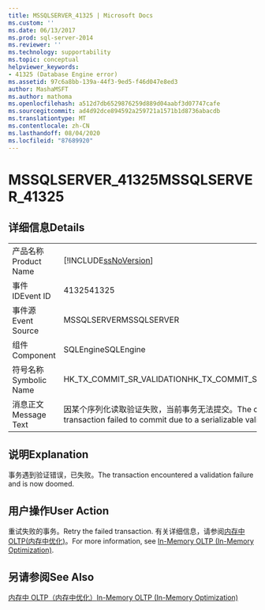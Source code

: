 ```yaml
---
title: MSSQLSERVER_41325 | Microsoft Docs
ms.custom: ''
ms.date: 06/13/2017
ms.prod: sql-server-2014
ms.reviewer: ''
ms.technology: supportability
ms.topic: conceptual
helpviewer_keywords:
- 41325 (Database Engine error)
ms.assetid: 97c6a8bb-139a-44f3-9ed5-f46d047e8ed3
author: MashaMSFT
ms.author: mathoma
ms.openlocfilehash: a512d7db6529876259d889d04aabf3d07747cafe
ms.sourcegitcommit: ad4d92dce894592a259721a1571b1d8736abacdb
ms.translationtype: MT
ms.contentlocale: zh-CN
ms.lasthandoff: 08/04/2020
ms.locfileid: "87689920"
---
```

# <a name="mssqlserver_41325"></a><span data-ttu-id="2143c-102">MSSQLSERVER_41325</span><span class="sxs-lookup"><span data-stu-id="2143c-102">MSSQLSERVER_41325</span></span>
    
## <a name="details"></a><span data-ttu-id="2143c-103">详细信息</span><span class="sxs-lookup"><span data-stu-id="2143c-103">Details</span></span>  
  
|||  
|-|-|  
|<span data-ttu-id="2143c-104">产品名称</span><span class="sxs-lookup"><span data-stu-id="2143c-104">Product Name</span></span>|[!INCLUDE[ssNoVersion](../../includes/ssnoversion-md.md)]|  
|<span data-ttu-id="2143c-105">事件 ID</span><span class="sxs-lookup"><span data-stu-id="2143c-105">Event ID</span></span>|<span data-ttu-id="2143c-106">41325</span><span class="sxs-lookup"><span data-stu-id="2143c-106">41325</span></span>|  
|<span data-ttu-id="2143c-107">事件源</span><span class="sxs-lookup"><span data-stu-id="2143c-107">Event Source</span></span>|<span data-ttu-id="2143c-108">MSSQLSERVER</span><span class="sxs-lookup"><span data-stu-id="2143c-108">MSSQLSERVER</span></span>|  
|<span data-ttu-id="2143c-109">组件</span><span class="sxs-lookup"><span data-stu-id="2143c-109">Component</span></span>|<span data-ttu-id="2143c-110">SQLEngine</span><span class="sxs-lookup"><span data-stu-id="2143c-110">SQLEngine</span></span>|  
|<span data-ttu-id="2143c-111">符号名称</span><span class="sxs-lookup"><span data-stu-id="2143c-111">Symbolic Name</span></span>|<span data-ttu-id="2143c-112">HK_TX_COMMIT_SR_VALIDATION</span><span class="sxs-lookup"><span data-stu-id="2143c-112">HK_TX_COMMIT_SR_VALIDATION</span></span>|  
|<span data-ttu-id="2143c-113">消息正文</span><span class="sxs-lookup"><span data-stu-id="2143c-113">Message Text</span></span>|<span data-ttu-id="2143c-114">因某个序列化读取验证失败，当前事务无法提交。</span><span class="sxs-lookup"><span data-stu-id="2143c-114">The current transaction failed to commit due to a serializable validation failure.</span></span>|  
  
## <a name="explanation"></a><span data-ttu-id="2143c-115">说明</span><span class="sxs-lookup"><span data-stu-id="2143c-115">Explanation</span></span>  
 <span data-ttu-id="2143c-116">事务遇到验证错误，已失败。</span><span class="sxs-lookup"><span data-stu-id="2143c-116">The transaction encountered a validation failure and is now doomed.</span></span>  
  
## <a name="user-action"></a><span data-ttu-id="2143c-117">用户操作</span><span class="sxs-lookup"><span data-stu-id="2143c-117">User Action</span></span>  
 <span data-ttu-id="2143c-118">重试失败的事务。</span><span class="sxs-lookup"><span data-stu-id="2143c-118">Retry the failed transaction.</span></span> <span data-ttu-id="2143c-119">有关详细信息，请参阅[内存中 OLTP&#40;内存中优化&#41;](../in-memory-oltp/in-memory-oltp-in-memory-optimization.md)。</span><span class="sxs-lookup"><span data-stu-id="2143c-119">For more information, see [In-Memory OLTP &#40;In-Memory Optimization&#41;](../in-memory-oltp/in-memory-oltp-in-memory-optimization.md).</span></span>  
  
## <a name="see-also"></a><span data-ttu-id="2143c-120">另请参阅</span><span class="sxs-lookup"><span data-stu-id="2143c-120">See Also</span></span>  
 [<span data-ttu-id="2143c-121">内存中 OLTP（内存中优化）</span><span class="sxs-lookup"><span data-stu-id="2143c-121">In-Memory OLTP &#40;In-Memory Optimization&#41;</span></span>](../in-memory-oltp/in-memory-oltp-in-memory-optimization.md)  
  
  
